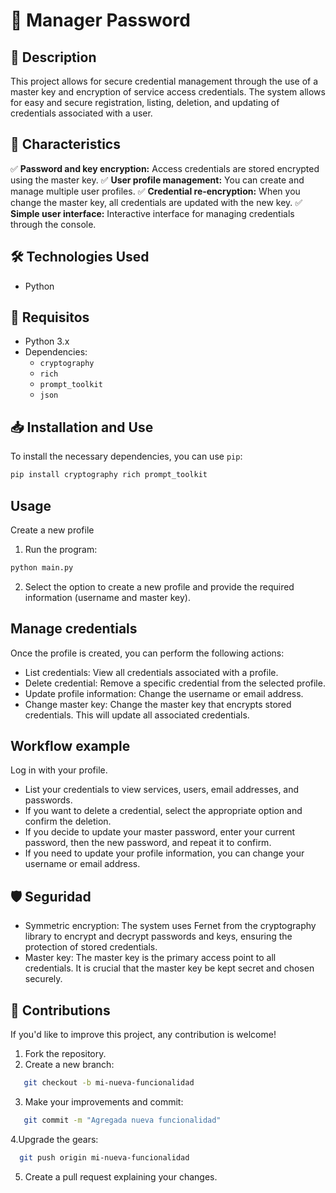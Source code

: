 # 🔐 Manager Password

## 📌 Description 

This project allows for secure credential management through the use of a master key and encryption of service access credentials. The system allows for easy and secure registration, listing, deletion, and updating of credentials associated with a user.

## 🚀 Characteristics  

✅ **Password and key encryption:** Access credentials are stored encrypted using the master key.
✅ **User profile management:** You can create and manage multiple user profiles.
✅ **Credential re-encryption:** When you change the master key, all credentials are updated with the new key.
✅ **Simple user interface:** Interactive interface for managing credentials through the console.

## 🛠️ Technologies Used
- Python
  
## 📝 Requisitos

- Python 3.x
- Dependencies:
  - `cryptography`
  - `rich`
  - `prompt_toolkit`
  - `json`

## 📥 Installation and Use 

To install the necessary dependencies, you can use `pip`:

```bash
pip install cryptography rich prompt_toolkit
```
## Usage
Create a new profile
1. Run the program:
```bash
python main.py
```
2. Select the option to create a new profile and provide the required information (username and master key).

## Manage credentials
Once the profile is created, you can perform the following actions:

- List credentials: View all credentials associated with a profile.
- Delete credential: Remove a specific credential from the selected profile.
- Update profile information: Change the username or email address.
- Change master key: Change the master key that encrypts stored credentials. This will update all associated credentials.

## Workflow example
Log in with your profile.

- List your credentials to view services, users, email addresses, and passwords.
- If you want to delete a credential, select the appropriate option and confirm the deletion.
- If you decide to update your master password, enter your current password, then the new password, and repeat it to confirm.
- If you need to update your profile information, you can change your username or email address.

## 🛡️ Seguridad

- Symmetric encryption: The system uses Fernet from the cryptography library to encrypt and decrypt passwords and keys, ensuring the protection of stored credentials.
- Master key: The master key is the primary access point to all credentials. It is crucial that the master key be kept secret and chosen securely.

## 📝 Contributions

If you'd like to improve this project, any contribution is welcome!

1. Fork the repository.
2. Create a new branch:
```bash
   git checkout -b mi-nueva-funcionalidad
```
3. Make your improvements and commit:
```bash
   git commit -m "Agregada nueva funcionalidad"
```
4.Upgrade the gears:
```bash
  git push origin mi-nueva-funcionalidad
```
5. Create a pull request explaining your changes.
